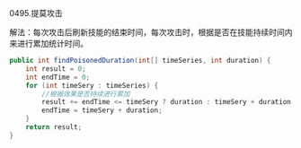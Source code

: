 0495.提莫攻击



解法：每次攻击后刷新技能的结束时间，每次攻击时，根据是否在技能持续时间内来进行累加统计时间。



```java
public int findPoisonedDuration(int[] timeSeries, int duration) {
    int result = 0;
    int endTime = 0;
    for (int timeSery : timeSeries) {
        //根据效果是否持续进行累加
        result += endTime <= timeSery ? duration : timeSery + duration - endTime;
        endTime = timeSery + duration;
    }
    return result;
}
```

